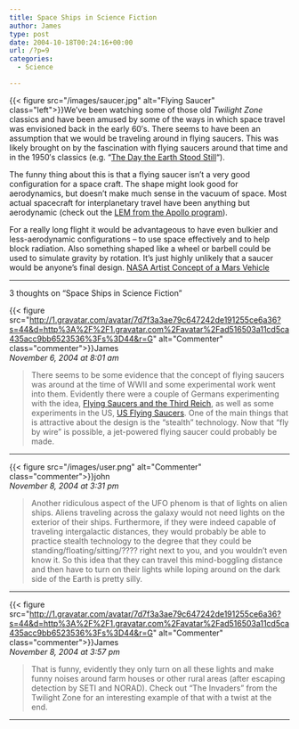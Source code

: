 ```yaml
---
title: Space Ships in Science Fiction
author: James
type: post
date: 2004-10-18T00:24:16+00:00
url: /?p=9
categories:
  - Science

---
```

{{< figure src="/images/saucer.jpg" alt="Flying Saucer" class="left">}}We&#8217;ve been watching some of those old _Twilight Zone_ classics and have been amused by some of the ways in which space travel was envisioned back in the early 60&#8242;s. There seems to have been an assumption that we would be traveling around in flying saucers. This was likely brought on by the fascination with flying saucers around that time and in the 1950&#8242;s classics (e.g. &#8220;[The Day the Earth Stood Still][1]&#8220;).

The funny thing about this is that a flying saucer isn&#8217;t a very good configuration for a space craft. The shape might look good for aerodynamics, but doesn&#8217;t make much sense in the vacuum of space. Most actual spacecraft for interplanetary travel have been anything but aerodynamic (check out the [LEM from the Apollo program][2]).

For a really long flight it would be advantageous to have even bulkier and less-aerodynamic configurations &#8211; to use space effectively and to help block radiation. Also something shaped like a wheel or barbell could be used to simulate gravity by rotation. It&#8217;s just highly unlikely that a saucer would be anyone&#8217;s final design.  [NASA Artist Concept of a Mars Vehicle][3]

****

3 thoughts on “Space Ships in Science Fiction”

{{< figure src="http://1.gravatar.com/avatar/7d7f3a3ae79c647242de191255ce6a36?s=44&d=http%3A%2F%2F1.gravatar.com%2Favatar%2Fad516503a11cd5ca435acc9bb6523536%3Fs%3D44&r=G" alt="Commenter" class="commenter">}}James  
_November 6, 2004 at 8:01 am_

>There seems to be some evidence that the concept of flying saucers was around at the time of WWII and some experimental work went into them. Evidently there were a couple of Germans experimenting with the idea, [Flying Saucers and the Third Reich](http://www.unmuseum.org/germufo.htm), as well as some experiments in the US, [US Flying Saucers](http://www.unmuseum.org/realsauc.htm). One of the main things that is attractive about the design is the “stealth” technology. Now that “fly by wire” is possible, a jet-powered flying saucer could probably be made.
****
{{< figure src="/images/user.png" alt="Commenter" class="commenter">}}john  
_November 8, 2004 at 3:31 pm_

>Another ridiculous aspect of the UFO phenom is that of lights on alien ships. Aliens traveling across the galaxy would not need lights on the exterior of their ships. Furthermore, if they were indeed capable of traveling intergalactic distances, they would probably be able to practice stealth technology to the degree that they could be standing/floating/sitting/???? right next to you, and you wouldn’t even know it. So this idea that they can travel this mind-boggling distance and then have to turn on their lights while loping around on the dark side of the Earth is pretty silly.
****
{{< figure src="http://1.gravatar.com/avatar/7d7f3a3ae79c647242de191255ce6a36?s=44&d=http%3A%2F%2F1.gravatar.com%2Favatar%2Fad516503a11cd5ca435acc9bb6523536%3Fs%3D44&r=G" alt="Commenter" class="commenter">}}James  
_November 8, 2004 at 3:57 pm_

>That is funny, evidently they only turn on all these lights and make funny noises around farm houses or other rural areas (after escaping detection by SETI and NORAD). Check out “The Invaders” from the Twilight Zone for an interesting example of that with a twist at the end.

****

 [1]: https://en.wikipedia.org/wiki/The_Day_the_Earth_Stood_Still
 [2]: http://www.nasa.gov/missions/solarsystem/f_leftovers.html
 [3]: http://www.spaceflight.nasa.gov/gallery/images/mars/marsvehicles/html/s92_49969.html
